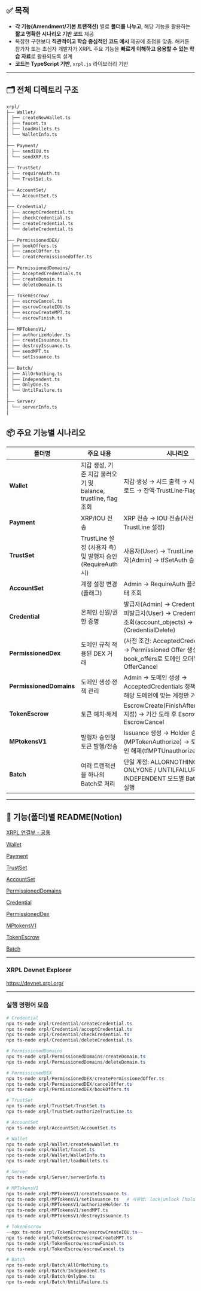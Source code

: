  ## ✅ 목적

- **각 기능(Amendment/기본 트랜잭션)** 별로 **폴더를 나누고**, 해당 기능을 활용하는 **짧고 명확한 시나리오 기반 코드** 제공
- 복잡한 구현보다 **직관적이고 학습 중심적인 코드 예시** 제공에 초점을 맞춤. 해커톤 참가자 또는 초심자 개발자가 XRPL 주요 기능을 **빠르게 이해하고 응용할 수 있는 학습 자료**로 활용되도록 설계
- **코드는 TypeScript 기반**, `xrpl.js` 라이브러리 기반

---

## 🗂️ 전체 디렉토리 구조

```bash
xrpl/
├── Wallet/
│ ├── createNewWallet.ts
│ ├── faucet.ts
│ ├── loadWallets.ts
│ └── WalletInfo.ts
│
├── Payment/
│ ├── sendIOU.ts
│ └── sendXRP.ts
│
├── TrustSet/
├ ├── requireAuth.ts
│ └── TrustSet.ts
│
├── AccountSet/
│ └── AccountSet.ts
│
├── Credential/
│ ├── acceptCredential.ts
│ ├── checkCredential.ts
│ ├── createCredential.ts
│ └── deleteCredential.ts
│
├── PermissionedDEX/
│ ├── bookOffers.ts
│ ├── cancelOffer.ts
│ └── createPermissionedOffer.ts
│
├── PermissionedDomains/
│ ├── AcceptedCredentials.ts
│ ├── createDomain.ts
│ └── deleteDomain.ts
│
├── TokenEscrow/
│ ├── escrowCancel.ts
│ ├── escrowCreateIOU.ts
│ ├── escrowCreateMPT.ts
│ └── escrowFinish.ts
│
├── MPTokensV1/
│ ├── authorizeHolder.ts
│ ├── createIssuance.ts
│ ├── destroyIssuance.ts
│ ├── sendMPT.ts
│ └── setIssuance.ts
│
├── Batch/
│ ├── AllOrNothing.ts
│ ├── Independent.ts
│ ├── OnlyOne.ts
│ └── UntilFailure.ts
│
├── Server/
│ └── serverInfo.ts
│
```

## 📦 주요 기능별 시나리오

| 폴더명 | 주요 내용 | 시나리오 |
| --- | --- | --- |
| **Wallet** | 지갑 생성, 기존 지갑 불러오기 및 balance, trustline, flag 조회 | 지갑 생성 → 시드 출력 → 시드로 기존 지갑 로드 → 잔액·TrustLine·Flags 조회 |
| **Payment** | XRP/IOU 전송 |  XRP 전송 → IOU 전송(사전 조건: TrustLine 설정) |
| **TrustSet** | TrustLine 설정 (사용자 측) 및 발행자 승인(RequireAuth 시) | 사용자(User) → TrustLine 생성 → 발행자(Admin) → tfSetAuth 승인 |
| **AccountSet** | 계정 설정 변경 (플래그) | Admin → RequireAuth 플래그 설정 → 상태 조회 |
| **Credential** | 온체인 신원/권한 증명 | 발급자(Admin) → CredentialCreate → 피발급자(User) → CredentialAccept → 조회(account_objects) → 삭제(CredentialDelete) |
| **PermissionedDex** | 도메인 규칙 적용된 DEX 거래 | (사전 조건: AcceptedCredentials 충족) → Permissioned Offer 생성 → book_offers로 도메인 오더북 조회 → OfferCancel |
| **PermissionedDomains** | 도메인 생성·정책 관리 | Admin → 도메인 생성 → AcceptedCredentials 정책 등록/변경 → 해당 도메인에 맞는 계정만 거래 가능 |
| **TokenEscrow** | 토큰 예치·해제 | EscrowCreate(FinishAfter/CancelAfter 지정) → 기간 도래 후 EscrowFinish 또는 EscrowCancel |
| **MPtokensV1** | 발행자 승인형 토큰 발행/전송 | Issuance 생성 → Holder 승인(MPTokenAuthorize) → 토큰 전송 → 승인 해제(tfMPTUnauthorize) |
| **Batch** | 여러 트랜잭션을 하나의 Batch로 처리 | 단일 계정: ALLORNOTHING / ONLYONE / UNTILFAILURE / INDEPENDENT 모드별 Batch 트랜잭션 실행 |

---
## 💬 기능(폴더)별 README(Notion)

[XRPL 연결부 - 공통](https://www.notion.so/XRPL-241898c680bf80ed8b76d452a3abd1ad?pvs=21)

[Wallet](https://www.notion.so/Wallet-241898c680bf80ee8865f907a8f6955e?pvs=21)

[Payment](https://www.notion.so/Payment-241898c680bf80d293aaff549535a2b7?pvs=21)

[TrustSet](https://www.notion.so/TrustSet-241898c680bf8004a0efe89986fb6060?pvs=21)

[AccountSet](https://www.notion.so/AccountSet-241898c680bf80f28deec45dbe9f29ca?pvs=21)

[PermissionedDomains](https://www.notion.so/PermissionedDomains-241898c680bf8003a61aee9d1f87244c?pvs=21)

[Credential
](https://www.notion.so/Credential-241898c680bf802eadd0dcf5bdfc0ded?pvs=21)

[PermissionedDex](https://www.notion.so/PermissionedDex-241898c680bf8022a574eba4f4d434a5?pvs=21)

[MPtokensV1](https://www.notion.so/MPtokensV1-241898c680bf801694fffcf16c9ef20c?pvs=21)

[TokenEscrow](https://www.notion.so/TokenEscrow-241898c680bf80deb2a7db0f1c960696?pvs=21)

[Batch](https://www.notion.so/Batch-241898c680bf8093b815fc83403d82ad?pvs=21)

---
### XRPL Devnet Explorer

https://devnet.xrpl.org/

---
### 실행 명령어 모음

```powershell
# Credential
npx ts-node xrpl/Credential/createCredential.ts
npx ts-node xrpl/Credential/acceptCredential.ts
npx ts-node xrpl/Credential/checkCredential.ts
npx ts-node xrpl/Credential/deleteCredential.ts

# PermissionedDomains
npx ts-node xrpl/PermissionedDomains/createDomain.ts
npx ts-node xrpl/PermissionedDomains/deleteDomain.ts

# PermissionedDEX
npx ts-node xrpl/PermissionedDEX/createPermissionedOffer.ts
npx ts-node xrpl/PermissionedDEX/cancelOffer.ts
npx ts-node xrpl/PermissionedDEX/bookOffers.ts

# TrustSet
npx ts-node xrpl/TrustSet/TrustSet.ts
npx ts-node xrpl/TrustSet/authorizeTrustLine.ts

# AccountSet
npx ts-node xrpl/AccountSet/AccountSet.ts

# Wallet
npx ts-node xrpl/Wallet/createNewWallet.ts
npx ts-node xrpl/Wallet/faucet.ts
npx ts-node xrpl/Wallet/WalletInfo.ts
npx ts-node xrpl/Wallet/loadWallets.ts

# Server
npx ts-node xrpl/Server/serverInfo.ts

# MPTokensV1
npx ts-node xrpl/MPTokensV1/createIssuance.ts
npx ts-node xrpl/MPTokensV1/setIssuance.ts   # 사용법: lock|unlock [holderAddress]
npx ts-node xrpl/MPTokensV1/authorizeHolder.ts
npx ts-node xrpl/MPTokensV1/sendMPT.ts
npx ts-node xrpl/MPTokensV1/destroyIssuance.ts

# TokenEscrow
~~npx ts-node xrpl/TokenEscrow/escrowCreateIOU.ts~~
npx ts-node xrpl/TokenEscrow/escrowCreateMPT.ts
npx ts-node xrpl/TokenEscrow/escrowFinish.ts
npx ts-node xrpl/TokenEscrow/escrowCancel.ts

# Batch
npx ts-node xrpl/Batch/AllOrNothing.ts
npx ts-node xrpl/Batch/Independent.ts
npx ts-node xrpl/Batch/OnlyOne.ts
npx ts-node xrpl/Batch/UntilFailure.ts
```
